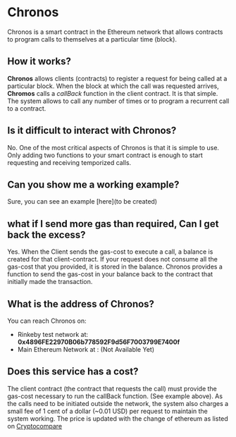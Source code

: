 # Chronos 
Chronos is a smart contract in the Ethereum network that allows contracts to program calls to themselves at a particular time (block). 


## How it works?
**Chronos** allows clients (contracts) to register a request for being called at a particular block. When the block at which the call was requested arrives, **Chromos** calls a *callBack* function in the client contract. It is that simple. The system allows to call any number of times or to program a recurrent call to a contract. 


## Is it difficult to interact with Chronos?
No. One of the most critical aspects of Chronos is that it is simple to use. Only adding two functions to your smart contract is enough to start requesting and receiving temporized calls. 


## Can you show me a working example?
Sure, you can see an example [here](to be created)


## what if I send more gas than required, Can I get back the excess?
Yes. When the Client sends the gas-cost to execute a call, a balance is created for that client-contract. If your request does not consume all the gas-cost that you provided, it is stored in the balance. Chronos provides a function to send the gas-cost in your balance back to the contract that initially made the transaction. 


## What is the address of Chronos?
You can reach Chronos on:
* Rinkeby test network at: **0x4896FE22970B06b778592F9d56F7003799E7400f**
* Main Ethereum Network at : (Not Available Yet)


## Does this service has a cost?
The client contract (the contract that requests the call) must provide the gas-cost necessary to run the callBack function. (See example above). As the calls need to be initiated outside the network, the system also charges a small fee of  1 cent of a dollar (~0.01 USD) per request to maintain the system working. The price is updated with the change of ethereum as listed on [Cryptocompare](https://www.cryptocompare.com/coins/eth/overview/USD)
